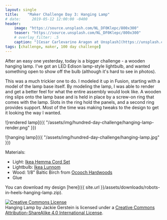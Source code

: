 ```yaml
---
layout: single
title:    "Maker Challenge Day 3: Hanging Lamp"
# date:     2019-05-12 12:00:00 -0400
header:
    image: "https://source.unsplash.com/NL_DF0Klepc/800x300"
    teaser: "https://source.unsplash.com/NL_DF0Klepc/800x300"
    # overlay_filter: .5
    caption: "[Cesar Carlevarino Aragon at Unsplash](https://unsplash.com/photos/NL_DF0Klepc)"
tags: [challenge, maker, 100 day challenge]
---
```

After an easy one yesterday, today is a bigger challenge - a wooden hanging lamp. I've got an LED Edison lamp-style lightbulb, and wanted something open to show off the bulb (although it's hard to see in photos).

This was a much trickier one to do. I modeled it up in Fusion, starting with a model of the lamp base itself. By modeling the lamp, I was able to render and get a better feel for what the entire assembly would look like. A wooden ring slips onto the lamp base and is held in place by a screw-on ring that comes with the lamp. Slots in the ring hold the panels, and a second ring provides support. Most of the time was making tweaks to the design to get it looking the way I wanted.

![rendered lamp]({{ "/assets/img/hundred-day-challenge/hanging-lamp-render.png" }})

![hanging lamp]({{ "/assets/img/hundred-day-challenge/hanging-lamp.jpg" }})

Materials:

* Light: [Ikea Hemma Cord Set](https://www.ikea.com/us/en/catalog/products/10175810/)
* Lightbulb: [Ikea Lunnom](https://www.ikea.com/us/en/catalog/products/60345023/)
* Wood: 1/8" Baltic Birch from [Ocooch Hardwoods](https://ocoochhardwoods.com/plywood/baltic-birch-plywood/)
* Glue

You can download my design [here]({{ site.url }}/assets/downloads/robots-in-heels-hanging-lamp.zip).

<!-- Licensing info -->
<a rel="license" href="http://creativecommons.org/licenses/by-sa/4.0/"><img alt="Creative Commons License" style="border-width:0" src="https://i.creativecommons.org/l/by-sa/4.0/88x31.png" /></a><br /><span xmlns:dct="http://purl.org/dc/terms/" property="dct:title">Hanging Lamp</span> by <span xmlns:cc="http://creativecommons.org/ns#" property="cc:attributionName">Jackie Gerstein</span> is licensed under a <a rel="license" href="http://creativecommons.org/licenses/by-sa/4.0/">Creative Commons Attribution-ShareAlike 4.0 International License</a>.